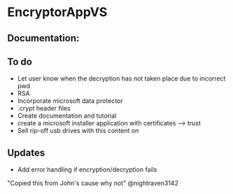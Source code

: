 # EncryptorAppVS

## Documentation:


## To do
* Let user know when the decryption has not taken place due to incorrect pwd
* RSA
* Incorporate microsoft data protector
* .crypt header files
* Create documentation and tutorial
* create a microsoft installer application with certificates --> trust
* Sell rip-off usb drives with this content on

## Updates
* Add error handling if encryption/decryption fails


"Copied this from John's cause why not" @nightraven3142
